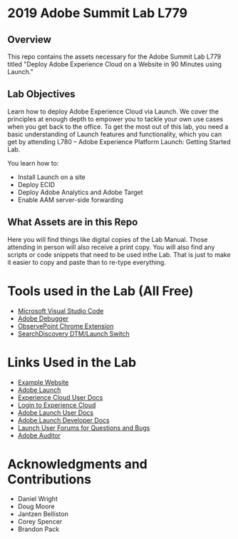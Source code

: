 # 2019 Adobe Summit Lab L779

## Overview
This repo contains the assets necessary for the Adobe Summit Lab L779 titled "Deploy Adobe Experience Cloud on a Website in 90 Minutes using Launch."

## Lab Objectives
Learn how to deploy Adobe Experience Cloud via Launch. We cover the principles at enough depth to empower you to tackle your own use cases when you get back to the office. To get the most out of this lab, you need a basic understanding of Launch features and functionality, which you can get by attending L780 – Adobe Experience Platform Launch: Getting Started Lab.

You learn how to:

- Install Launch on a site
- Deploy ECID
- Deploy Adobe Analytics and Adobe Target
- Enable AAM server-side forwarding

## What Assets are in this Repo
Here you will find things like digital copies of the Lab Manual.  Those attending in person will also receive a print copy.
You will also find any scripts or code snippets that need to be used inthe Lab.  That is just to make it easier to copy and paste than to re-type everything.

# Tools used in the Lab (All Free)
 - [Microsoft Visual Studio Code](https://code.visualstudio.com/Download)
 - [Adobe Debugger](https://chrome.google.com/webstore/detail/adobe-experience-cloud-de/ocdmogmohccmeicdhlhhgepeaijenapj)
 - [ObservePoint Chrome Extension](https://chrome.google.com/webstore/detail/observepoint-tagdebugger/daejfbkjipkgidckemjjafiomfeabemo)
- [SearchDiscovery DTM/Launch Switch](https://chrome.google.com/webstore/detail/launch-and-dtm-switch/nlgdemkdapolikbjimjajpmonpbpmipk)


# Links Used in the Lab
 - [Example Website](https://aem.enablementadobe.com/content/we-retail/us/en.html)
 - [Adobe Launch](https://launch-demo.adobe.com/)
 - [Experience Cloud User Docs](https://docs.adobe.com/content/help/en/experience-cloud/implementing-in-websites-with-launch/index.html)
- [Login to Experience Cloud](https://experiencecloud.adobe.com/)
- [Adobe Launch User Docs](https://docs.adobelaunch.com/)
- [Adobe Launch Developer Docs](https://developer.adobelaunch.com/)
- [Launch User Forums for Questions and Bugs](https://forums.adobe.com/community/experience-cloud/platform/launch)
- [Adobe Auditor](https://auditor.adobe.com/)


 # Acknowledgments and Contributions
  - Daniel Wright
  - Doug Moore
  - Jantzen Belliston
  - Corey Spencer
  - Brandon Pack

